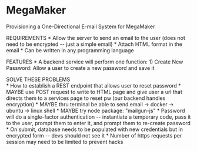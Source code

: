 # MegaMaker

Provisioning a One-Directional E-mail System for MegaMaker

REQUIREMENTS 
	* Allow the server to send an email to the user (does not need to be encrypted -- just a simple email)
	* Attach HTML format in the email
	* Can be written in any programming language 

FEATURES 
 	* A backend service will perform one function: 
 		1) Create New Password: Allow a user to create a new password and save it 

SOLVE THESE PROBLEMS  	
	* How to establish a REST endpoint that allows user to reset password 
	* MAYBE use POST request to write to HTML page and give user a url that directs them to a services 	   			page to reset pw (our backend handles encryption)
	* MAYBE thru terminal be able to send email -> docker -> ubuntu -> linux shell 
	* MAYBE try node package: "mailgun-js"
	* Password will do a single-factor authentication -- instantiate a temporary code, pass it to the 			user, prompt them to enter it, and prompt them to re-create password 
	* On submit, database needs to be populated with new credentials but in encrypted form -- devs should 		  not see it 
	* Number of https requests per session may need to be limited to prevent hacks 


